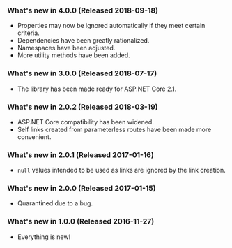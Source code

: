 ﻿### What's new in 4.0.0 (Released 2018-09-18)

* Properties may now be ignored automatically if they meet certain criteria.
* Dependencies have been greatly rationalized.
* Namespaces have been adjusted.
* More utility methods have been added.

### What's new in 3.0.0 (Released 2018-07-17)

* The library has been made ready for ASP.NET Core 2.1.

### What's new in 2.0.2 (Released 2018-03-19)

* ASP.NET Core compatibility has been widened.
* Self links created from parameterless routes have been made more convenient.

### What's new in 2.0.1 (Released 2017-01-16)

* `null` values intended to be used as links are ignored by the link creation.

### What's new in 2.0.0 (Released 2017-01-15)

* Quarantined due to a bug.

### What's new in 1.0.0 (Released 2016-11-27)

* Everything is new!
